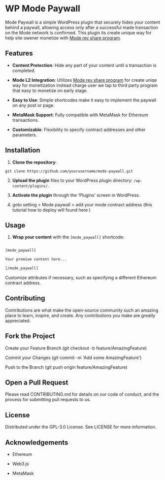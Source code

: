 
# WP Mode Paywall

  

Mode Paywall is a simple WordPress plugin that securely hides your content behind a paywall, allowing access only after a successful made transaction on the Mode network is confirmed. This plugin its create unique way for help site owener monetize with [Mode rev share program](https://docs.mode.network/#the-onchain-cooperative).

  

## Features

  

-  **Content Protection**: Hide any part of your content until a transaction is completed.

-  **Mode L2 Integration**: Utilizes [Mode rev share program](https://docs.mode.network/#the-onchain-cooperative) for create uniqe way for monetization instead charge user we tap to third party program that easy to monetize on early stage.

-  **Easy to Use**: Simple shortcodes make it easy to implement the paywall on any post or page.

-  **MetaMask Support**: Fully compatible with MetaMask for Ethereum transactions.

-  **Customizable**: Flexibility to specify contract addresses and other parameters.

  

## Installation

  

1.  **Clone the repository**:

`git clone https://github.com/yourusername/mode-paywall.git`

2.  **Upload the plugin** files to your WordPress plugin directory: `/wp-content/plugins/`.

3.  **Activate the plugin** through the 'Plugins' screen in WordPress.

4. goto setting > Mode paywall > add your mode contract address (this tutorial how to deploy will found here )

  

## Usage

  

1.  **Wrap your content** with the `[mode_paywall]` shortcode:

```html

[mode_paywall]

Your premium content here...

[/mode_paywall]

```

  

Customize attributes if necessary, such as specifying a different Ethereum contract address.

  

## Contributing

  

Contributions are what make the open-source community such an amazing place to learn, inspire, and create. Any contributions you make are greatly appreciated.

  

## Fork the Project

  

Create your Feature Branch (git checkout -b feature/AmazingFeature)

Commit your Changes (git commit -m 'Add some AmazingFeature')

Push to the Branch (git push origin feature/AmazingFeature)

  

## Open a Pull Request

  

Please read CONTRIBUTING.md for details on our code of conduct, and the process for submitting pull requests to us.

  

## License

Distributed under the GPL-3.0 License. See LICENSE for more information.

  

## Acknowledgements

- Ethereum

- Web3.js

- MetaMask 

  